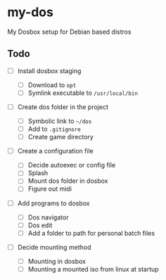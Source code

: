 # my-dos

My Dosbox setup for Debian based distros

## Todo

- [ ] Install dosbox staging

  - [ ] Download to `opt`
  - [ ] Symlink executable to `/usr/local/bin`

- [ ] Create dos folder in the project

  - [ ] Symbolic link to `~/dos`
  - [ ] Add to `.gitignore`
  - [ ] Create game directory

- [ ] Create a configuration file

  - [ ] Decide autoexec or config file
  - [ ] Splash
  - [ ] Mount dos folder in dosbox
  - [ ] Figure out midi

- [ ] Add programs to dosbox

  - [ ] Dos navigator
  - [ ] Dos edit
  - [ ] Add a folder to path for personal batch files

- [ ] Decide mounting method

  - [ ] Mounting in dosbox
  - [ ] Mounting a mounted iso from linux at startup
